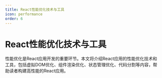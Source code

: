 ```yaml
---
title: React性能优化技术与工具
icon: performance
order: 6
---
```


# React性能优化技术与工具

性能优化是React应用开发的重要环节。本文将介绍React应用的性能优化技术和工具，包括虚拟DOM优化、组件渲染优化、状态管理优化、代码分割等内容，帮助读者构建高性能的React应用。
